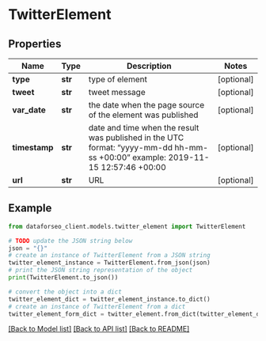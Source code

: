 # TwitterElement


## Properties

Name | Type | Description | Notes
------------ | ------------- | ------------- | -------------
**type** | **str** | type of element | [optional] 
**tweet** | **str** | tweet message | [optional] 
**var_date** | **str** | the date when the page source of the element was published | [optional] 
**timestamp** | **str** | date and time when the result was published in the UTC format: “yyyy-mm-dd hh-mm-ss +00:00” example: 2019-11-15 12:57:46 +00:00 | [optional] 
**url** | **str** | URL | [optional] 

## Example

```python
from dataforseo_client.models.twitter_element import TwitterElement

# TODO update the JSON string below
json = "{}"
# create an instance of TwitterElement from a JSON string
twitter_element_instance = TwitterElement.from_json(json)
# print the JSON string representation of the object
print(TwitterElement.to_json())

# convert the object into a dict
twitter_element_dict = twitter_element_instance.to_dict()
# create an instance of TwitterElement from a dict
twitter_element_form_dict = twitter_element.from_dict(twitter_element_dict)
```
[[Back to Model list]](../README.md#documentation-for-models) [[Back to API list]](../README.md#documentation-for-api-endpoints) [[Back to README]](../README.md)


